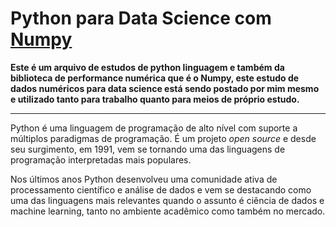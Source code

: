 # Python para Data Science com [Numpy](https://numpy.org/)

**Este é um arquivo de estudos de python linguagem e também da biblioteca de performance numérica que é o Numpy, este estudo de dados numéricos para data science está sendo postado por mim mesmo e utilizado tanto para trabalho quanto para meios de próprio estudo.**

---

Python é uma linguagem de programação de alto nível com suporte a múltiplos paradigmas de programação. É um projeto *open source* e desde seu surgimento, em 1991, vem se tornando uma das linguagens de programação interpretadas mais populares.

Nos últimos anos Python desenvolveu uma comunidade ativa de processamento científico e análise de dados e vem se destacando como uma das linguagens mais relevantes quando o assunto é ciência de dados e machine learning, tanto no ambiente acadêmico como também no mercado.

